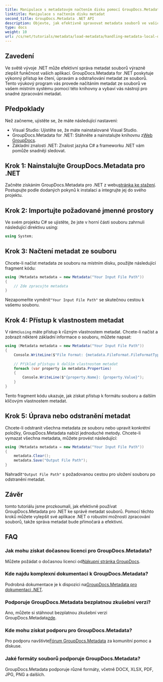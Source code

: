 ```yaml
---
title: Manipulace s metadatovým načtením disku pomocí GroupDocs.Metadata v .NET
linktitle: Manipulace s načtením disku metadat
second_title: GroupDocs.Metadata .NET API
description: Objevte, jak efektivně spravovat metadata souborů ve vašich aplikacích .NET pomocí GroupDocs.Metadata. Tento obsáhlý průvodce vás provede procesem instalace a získáte přístup k vlastnostem metadat.
type: docs
weight: 10
url: /cs/net/tutorials/metadata/load-metadata/handling-metadata-local-disk/
---
```

## Zavedení

Ve světě vývoje .NET může efektivní správa metadat souborů výrazně zlepšit funkčnost vašich aplikací. GroupDocs.Metadata for .NET poskytuje výkonný přístup ke čtení, úpravám a odstraňování metadat ze souborů. Tento výukový program vás provede načítáním metadat ze souborů ve vašem místním systému pomocí této knihovny a vybaví vás nástroji pro snadné zpracování metadat.

## Předpoklady

Než začneme, ujistěte se, že máte následující nastavení:

- Visual Studio: Ujistěte se, že máte nainstalované Visual Studio.
-  GroupDocs.Metadata for .NET: Stáhněte a nainstalujte knihovnu z[Web GroupDocs](https://releases.groupdocs.com/metadata/net/).
- Základní znalosti .NET: Znalost jazyka C# a frameworku .NET vám pomůže snadněji sledovat.

## Krok 1: Nainstalujte GroupDocs.Metadata pro .NET

 Začněte získáním GroupDocs.Metadata pro .NET z webu[stránka ke stažení](https://releases.groupdocs.com/metadata/net/). Postupujte podle dodaných pokynů k instalaci a integrujte jej do svého projektu.

## Krok 2: Importujte požadované jmenné prostory

Ve svém projektu C# se ujistěte, že jste v horní části souboru zahrnuli následující direktivu using:

```csharp
using System;
```

## Krok 3: Načtení metadat ze souboru

Chcete-li načíst metadata ze souboru na místním disku, použijte následující fragment kódu:

```csharp
using (Metadata metadata = new Metadata("Your Input File Path"))
{
    // Zde zpracujte metadata
}
```

 Nezapomeňte vyměnit`"Your Input File Path"` se skutečnou cestou k vašemu souboru.

## Krok 4: Přístup k vlastnostem metadat

 V rámci`using` máte přístup k různým vlastnostem metadat. Chcete-li načíst a zobrazit některé základní informace o souboru, můžete napsat:

```csharp
using (Metadata metadata = new Metadata("Your Input File Path"))
{
    Console.WriteLine($"File Format: {metadata.FileFormat.FileFormatType}");
    
    // Příklad přístupu k dalším vlastnostem metadat
    foreach (var property in metadata.Properties)
    {
        Console.WriteLine($"{property.Name}: {property.Value}");
    }
}
```

Tento fragment kódu ukazuje, jak získat přístup k formátu souboru a dalším klíčovým vlastnostem metadat. 

## Krok 5: Úprava nebo odstranění metadat

Chcete-li odstranit všechna metadata ze souboru nebo upravit konkrétní položky, GroupDocs.Metadata nabízí jednoduché metody. Chcete-li vymazat všechna metadata, můžete provést následující:

```csharp
using (Metadata metadata = new Metadata("Your Input File Path"))
{
    metadata.Clear();
    metadata.Save("Output File Path");
}
```

 Nahradit`"Output File Path"` s požadovanou cestou pro uložení souboru po odstranění metadat.

## Závěr

tomto tutoriálu jsme prozkoumali, jak efektivně používat GroupDocs.Metadata pro .NET ke správě metadat souborů. Pomocí těchto kroků můžete vylepšit své aplikace .NET o robustní možnosti zpracování souborů, takže správa metadat bude přímočará a efektivní.

## FAQ

### Jak mohu získat dočasnou licenci pro GroupDocs.Metadata?
 Můžete požádat o dočasnou licenci od[Nákupní stránka GroupDocs](https://purchase.groupdocs.com/temporary-license/).

### Kde najdu komplexní dokumentaci k GroupDocs.Metadata?
 Podrobná dokumentace je k dispozici na[GroupDocs.Metadata pro dokumentaci .NET](https://reference.groupdocs.com/metadata/net/).

### Podporuje GroupDocs.Metadata bezplatnou zkušební verzi?
 Ano, můžete si stáhnout bezplatnou zkušební verzi GroupDocs.Metadata[zde](https://releases.groupdocs.com/).

### Kde mohu získat podporu pro GroupDocs.Metadata?
 Pro podporu navštivte[Fórum GroupDocs.Metadata](https://forum.groupdocs.com/c/metadata/14) za komunitní pomoc a diskuse.

### Jaké formáty souborů podporuje GroupDocs.Metadata?
GroupDocs.Metadata podporuje různé formáty, včetně DOCX, XLSX, PDF, JPG, PNG a dalších.
